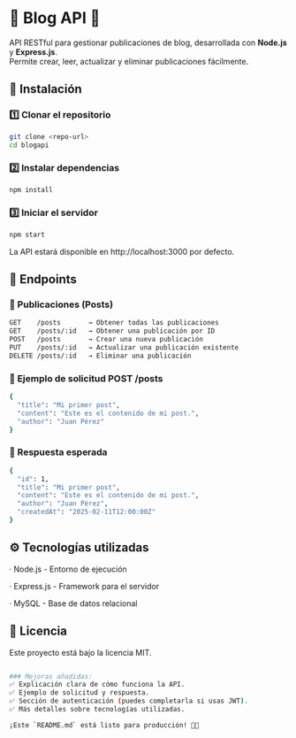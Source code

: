 # 📖 Blog API 🚀  

API RESTful para gestionar publicaciones de blog, desarrollada con **Node.js** y **Express.js**.  
Permite crear, leer, actualizar y eliminar publicaciones fácilmente.

## 📌 Instalación  

### 1️⃣ Clonar el repositorio  
```bash
git clone <repo-url>
cd blogapi
```

### 2️⃣ Instalar dependencias
```bash
npm install
```

### 3️⃣ Iniciar el servidor
```bash
npm start
```

La API estará disponible en http://localhost:3000 por defecto.

## 🔗 Endpoints

### 📌 Publicaciones (Posts)
```bash
GET    /posts       → Obtener todas las publicaciones  
GET    /posts/:id   → Obtener una publicación por ID  
POST   /posts       → Crear una nueva publicación  
PUT    /posts/:id   → Actualizar una publicación existente  
DELETE /posts/:id   → Eliminar una publicación  
```

### 📌 Ejemplo de solicitud POST /posts
```bash
{
  "title": "Mi primer post",
  "content": "Este es el contenido de mi post.",
  "author": "Juan Pérez"
}
```

### 📌 Respuesta esperada
```bash
{
  "id": 1,
  "title": "Mi primer post",
  "content": "Este es el contenido de mi post.",
  "author": "Juan Pérez",
  "createdAt": "2025-02-11T12:00:00Z"
}
```

## ⚙️ Tecnologías utilizadas

· Node.js - Entorno de ejecución

· Express.js - Framework para el servidor

· MySQL - Base de datos relacional

## 📜 Licencia
Este proyecto está bajo la licencia MIT.
```bash

### Mejoras añadidas:  
✅ Explicación clara de cómo funciona la API.  
✅ Ejemplo de solicitud y respuesta.  
✅ Sección de autenticación (puedes completarla si usas JWT).  
✅ Más detalles sobre tecnologías utilizadas.  

¡Este `README.md` está listo para producción! 🚀📌

```
